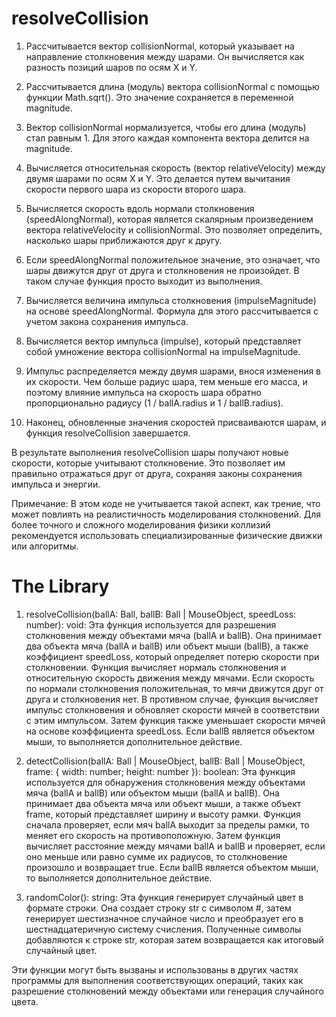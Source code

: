 # resolveCollision

1. Рассчитывается вектор collisionNormal, который указывает на направление столкновения между шарами. Он вычисляется как разность позиций шаров по осям X и Y.

2. Рассчитывается длина (модуль) вектора collisionNormal с помощью функции Math.sqrt(). Это значение сохраняется в переменной magnitude.

3. Вектор collisionNormal нормализуется, чтобы его длина (модуль) стал равным 1. Для этого каждая компонента вектора делится на magnitude.

4. Вычисляется относительная скорость (вектор relativeVelocity) между двумя шарами по осям X и Y. Это делается путем вычитания скорости первого шара из скорости второго шара.

5. Вычисляется скорость вдоль нормали столкновения (speedAlongNormal), которая является скалярным произведением вектора relativeVelocity и collisionNormal. Это позволяет определить, насколько шары приближаются друг к другу.

6. Если speedAlongNormal положительное значение, это означает, что шары движутся друг от друга и столкновения не произойдет. В таком случае функция просто выходит из выполнения.

7. Вычисляется величина импульса столкновения (impulseMagnitude) на основе speedAlongNormal. Формула для этого рассчитывается с учетом закона сохранения импульса.

8. Вычисляется вектор импульса (impulse), который представляет собой умножение вектора collisionNormal на impulseMagnitude.

9. Импульс распределяется между двумя шарами, внося изменения в их скорости. Чем больше радиус шара, тем меньше его масса, и поэтому влияние импульса на скорость шара обратно пропорционально радиусу (1 / ballA.radius и 1 / ballB.radius).

10. Наконец, обновленные значения скоростей присваиваются шарам, и функция resolveCollision завершается.

В результате выполнения resolveCollision шары получают новые скорости, которые учитывают столкновение. Это позволяет им правильно отражаться друг от друга, сохраняя законы сохранения импульса и энергии.

Примечание: В этом коде не учитывается такой аспект, как трение, что может повлиять на реалистичность моделирования столкновений. Для более точного и сложного моделирования физики коллизий рекомендуется использовать специализированные физические движки или алгоритмы.


# The Library

1. resolveCollision(ballA: Ball, ballB: Ball | MouseObject, speedLoss: number): void: Эта функция используется для разрешения столкновения между объектами мяча (ballA и ballB). Она принимает два объекта мяча (ballA и ballB) или объект мыши (ballB), а также коэффициент speedLoss, который определяет потерю скорости при столкновении. Функция вычисляет нормаль столкновения и относительную скорость движения между мячами. Если скорость по нормали столкновения положительная, то мячи движутся друг от друга и столкновения нет. В противном случае, функция вычисляет импульс столкновения и обновляет скорости мячей в соответствии с этим импульсом. Затем функция также уменьшает скорости мячей на основе коэффициента speedLoss. Если ballB является объектом мыши, то выполняется дополнительное действие.

2. detectCollision(ballA: Ball | MouseObject, ballB: Ball | MouseObject, frame: { width: number; height: number }): boolean: Эта функция используется для обнаружения столкновения между объектами мяча (ballA и ballB) или объектом мыши (ballA и ballB). Она принимает два объекта мяча или объект мыши, а также объект frame, который представляет ширину и высоту рамки. Функция сначала проверяет, если мяч ballA выходит за пределы рамки, то меняет его скорость на противоположную. Затем функция вычисляет расстояние между мячами ballA и ballB и проверяет, если оно меньше или равно сумме их радиусов, то столкновение произошло и возвращает true. Если ballB является объектом мыши, то выполняется дополнительное действие.

3. randomColor(): string: Эта функция генерирует случайный цвет в формате строки. Она создает строку str с символом #, затем генерирует шестизначное случайное число и преобразует его в шестнадцатеричную систему счисления. Полученные символы добавляются к строке str, которая затем возвращается как итоговый случайный цвет.

Эти функции могут быть вызваны и использованы в других частях программы для выполнения соответствующих операций, таких как разрешение столкновений между объектами или генерация случайного цвета.

